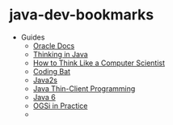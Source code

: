 java-dev-bookmarks
==================

+ Guides
    + [Oracle Docs](http://docs.oracle.com/javase/tutorial/)
    + [Thinking in Java](http://www.mindviewinc.com/downloads/TIJ-3rd-edition4.0.zip)
    + [How to Think Like a Computer Scientist](http://greenteapress.com/thinkapjava/)
    + [Coding Bat](http://codingbat.com/java)
    + [Java2s](http://www.java2s.com/)
    + [Java Thin-Client Programming](http://www.redbooks.ibm.com/redbooks/SG245118.html)
    + [Java 6](http://download.oracle.com/javaee/6/tutorial/doc/javaeetutorial6.pdf)
    + [OGSi in Practice](http://njbartlett.name/files/osgibook_preview_20091217.pdf)
    + 
